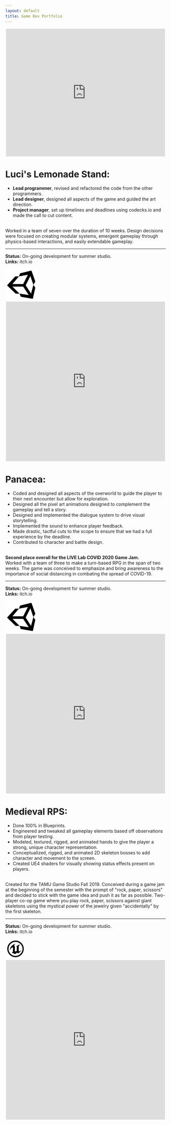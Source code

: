 ```yaml
---
layout: default
title: Game Dev Portfolio
---
```

<div class="container">
  <div class="row gy-10">
    <div class="col-lg-12 col-md-12 col-sm-12 col-12 d-flex">
        <div class="embed-responsive embed-responsive-21by9">
          <iframe id="media-XgL42c2crBM" class="media embed-responsive-item"
            src="https://www.youtube.com/embed/XgL42c2crBM?width=500=400" title="" width="500" height="400" style="    display: block;
                margin: 0 auto;  max-height: 400px; max-width: 100%; outline: none;"
            allow="encrypted-media; picture-in-picture" frameborder="0"></iframe>
        </div>
      </div>
    <div class="col-lg-6 col-md-6 col-sm-12 col-12 column   fade-in-element ">
      <div>
        <h1>Luci's Lemonade Stand:</h1>
        <p>
          <ul>
            <li><b>Lead programmer</b>, revised and refactored the code from the other programmers.</li>
            <li><b>Lead designer</b>, designed all aspects of the game and guided the art direction.</li>
            <li><b>Project manager</b>, set up timelines and deadlines using codecks.io and made the call to cut
              content.</li>
          </ul>
          <br>
          Worked in a team of seven over the duration of 10 weeks.
          Design decisions were focused on creating modular systems, emergent gameplay through physics-based
          interactions, and easily extendable gameplay.
          <hr>
          <b>Status:</b> On-going development for summer studio.
          <br>
          <b>Links:</b> itch.io
        </p>
      </div>
      <img src="/assets/img/icons/unity.svg" class="icon-background" alt="Unity" />
    </div>
    <div class="col-lg-6 col-md-6 col-sm-12 col-12 column    embed-responsive embed-responsive-1by1">
      <iframe id="media-Y_U_a9qxtlQ" class="media embed-responsive-item"
        src="https://www.youtube.com/embed/Y_U_a9qxtlQ?width=500=500" title="" width="500" height="500" style="    display: block;
                margin: 0 auto; max-width: 600px; outline: none;" allow="encrypted-media; picture-in-picture"
        frameborder="0"></iframe>
    </div>
    <div class="col-lg-6 col-md-6 col-sm-12 col-12 column     fade-in-element ">
      <div>
        <h1>Panacea:</h1>
        <p>
          <ul>
            <li>Coded and designed all aspects of the overworld to guide the player to their next encounter but allow
              for exploration. </li>
            <li>Designed all the pixel art animations designed to complement the gameplay and tell a story.</li>
            <li>Designed and implemented the dialogue system to drive visual storytelling. </li>
            <li>Implemented the sound to enhance player feedback. ​</li>
            <li>Made drastic, tactful cuts to the scope to ensure that we had a full experience by the deadline.</li>
            <li>Contributed to character and battle design.</li>
          </ul>
          <br>
          <b> Second place overall for the LIVE Lab COVID 2020 Game Jam. </b>
          <br>
          Worked with a team of three to make a turn-based RPG in the span of two weeks.
          The game was conceived to emphasize and bring awareness to the importance of social distancing in combating
          the spread of COVID-19.
          <hr>
          <b>Status:</b> On-going development for summer studio.
          <br>
          <b>Links:</b> itch.io
        </p>
      </div>
      <img src="/assets/img/icons/unity.svg" class="icon-background" alt="Unity" />
    </div>
    <div class="col-lg-6 col-md-6 col-sm-12 col-12 column    embed-responsive embed-responsive-1by1">
      <iframe id="media-948EMzf3IWo" class="media embed-responsive-item"
        src="https://www.youtube.com/embed/948EMzf3IWo?width=500=500" title="" width="500" height="500" style="    display: block;
                            margin: 0 auto; max-width: 600px; outline: none;"
        allow="encrypted-media; picture-in-picture" frameborder="0"></iframe>
    </div>
    <div class="col-lg-6 col-md-6 col-sm-12 col-12 column     fade-in-element ">
      <div>
        <h1>Medieval RPS:</h1>
        <p>
          <ul>
            <li>Done 100% in Blueprints.
            </li>
            <li>Engineered and tweaked all gameplay elements based off observations from player testing.​ </li>
            <li>Modeled, textured, rigged, and animated hands to give the player a strong, unique character
              representation. </li>
            <li>Conceptualized, rigged, and animated 2D skeleton bosses to add character and movement to the screen.
            </li>
            <li> Created UE4 shaders for visually showing status effects present on players.</li>
          </ul>
          <br>
          Created for the TAMU Game Studio Fall 2019.
          Conceived during a game jam at the beginning of the semester with the prompt of "rock, paper, scissors" and
          decided to stick with the game idea and push it as far as possible.
          Two-player co-op game where you play rock, paper, scissors against giant skeletons using the mystical power of
          the jewelry given "accidentally" by the first skeleton.
          <hr>
          <b>Status:</b> On-going development for summer studio.
          <br>
          <b>Links:</b> itch.io
        </p>
      </div>
      <img src="/assets/img/icons/unreal-engine.svg" class="icon-background" alt="Unity" />
    </div>
    <div class="col-lg-6 col-md-6 col-sm-12 col-12 column    embed-responsive embed-responsive-1by1">
      <iframe id="media-FIla7YmwZHg" class="media embed-responsive-item"
        src="https://www.youtube.com/embed/FIla7YmwZHg?width=500=500" title="" width="500" height="500" style="    display: block;
                            margin: 0 auto; max-width: 600px; outline: none;"
        allow="encrypted-media; picture-in-picture" frameborder="0"></iframe>
    </div>
  </div>
</div>

​
